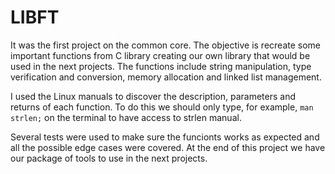 # LIBFT

It was the first project on the common core. The objective is recreate some important functions from C library creating 
our own library that would be used in the next projects. The functions include string manipulation, type verification and conversion, memory allocation 
and linked list management. 

I used the Linux manuals to discover the description, parameters and returns of each function. To do this we should only 
type, for example, ``` man strlen; ``` on the terminal to have access to strlen manual. 

Several tests were used to make sure the funcionts works as expected and all the possible edge cases were covered. 
At the end of this project we have our package of tools to use in the next projects. 
